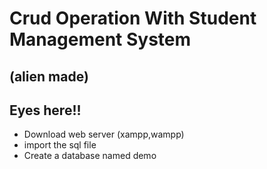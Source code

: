 # Crud Operation With Student Management System
## (alien made)

## Eyes here!!

- Download web server (xampp,wampp)
- import the sql file
- Create a database named demo

